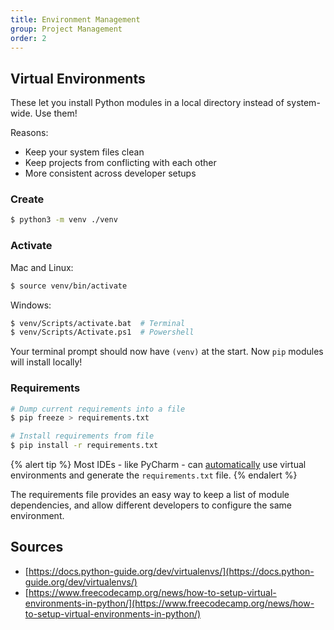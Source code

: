```yaml
---
title: Environment Management
group: Project Management
order: 2
---
```


## Virtual Environments

These let you install Python modules in a local directory instead of system-wide. Use them!

Reasons:
- Keep your system files clean
- Keep projects from conflicting with each other
- More consistent across developer setups

### Create

```bash
$ python3 -m venv ./venv
```

### Activate

Mac and Linux:
```bash
$ source venv/bin/activate
```

Windows:
```bash
$ venv/Scripts/activate.bat  # Terminal
$ venv/Scripts/Activate.ps1  # Powershell
```

Your terminal prompt should now have `(venv)` at the start. Now `pip` modules will install locally!

### Requirements

```bash
# Dump current requirements into a file
$ pip freeze > requirements.txt

# Install requirements from file
$ pip install -r requirements.txt
```

{% alert tip %}
Most IDEs - like PyCharm - can [automatically](https://www.jetbrains.com/help/pycharm/managing-dependencies.html) use virtual environments and generate the `requirements.txt` file.
{% endalert %}

The requirements file provides an easy way to keep a list of module dependencies, and allow different developers to configure the same environment.

## Sources

- [https://docs.python-guide.org/dev/virtualenvs/](https://docs.python-guide.org/dev/virtualenvs/)
- [https://www.freecodecamp.org/news/how-to-setup-virtual-environments-in-python/](https://www.freecodecamp.org/news/how-to-setup-virtual-environments-in-python/)